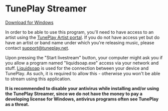 # TunePlay Streamer

[Download for Windows](https://github.com/FreekBes/tuneplay-streamer/raw/master/dist/tuneplay-streamer-latest.exe)

In order to be able to use this program, you'll need to have access to an artist using the [TunePlay Artist portal](https://www.tuneplay.net/portal.php). If you do not have access yet but do have an artist or band name under which you're releasing music, please contact support@tuneplay.net.

Upon pressing the "Start livestream" button, your computer might ask you if you allow a program named "liquidsoap.exe" access via your network and stuff. [Liquidsoap](https://www.liquidsoap.info/) is used for the connection between your device and TunePlay. As such, it is required to allow this - otherwise you won't be able to stream using this application.

**It is recommended to disable your antivirus while installing and/or using the TunePlay Streamer, since we do not have the money to pay a developing license for Windows, antivirus programs often see TunePlay as a threat.**
